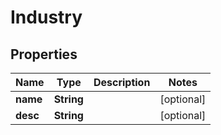 

# Industry

## Properties

Name | Type | Description | Notes
------------ | ------------- | ------------- | -------------
**name** | **String** |  |  [optional]
**desc** | **String** |  |  [optional]



